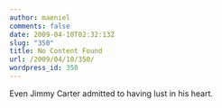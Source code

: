 ```yaml
---
author: maeniel
comments: false
date: 2009-04-10T02:32:13Z
slug: "350"
title: No Content Found
url: /2009/04/10/350/
wordpress_id: 350
---
```


Even Jimmy Carter admitted to having lust in his heart.
